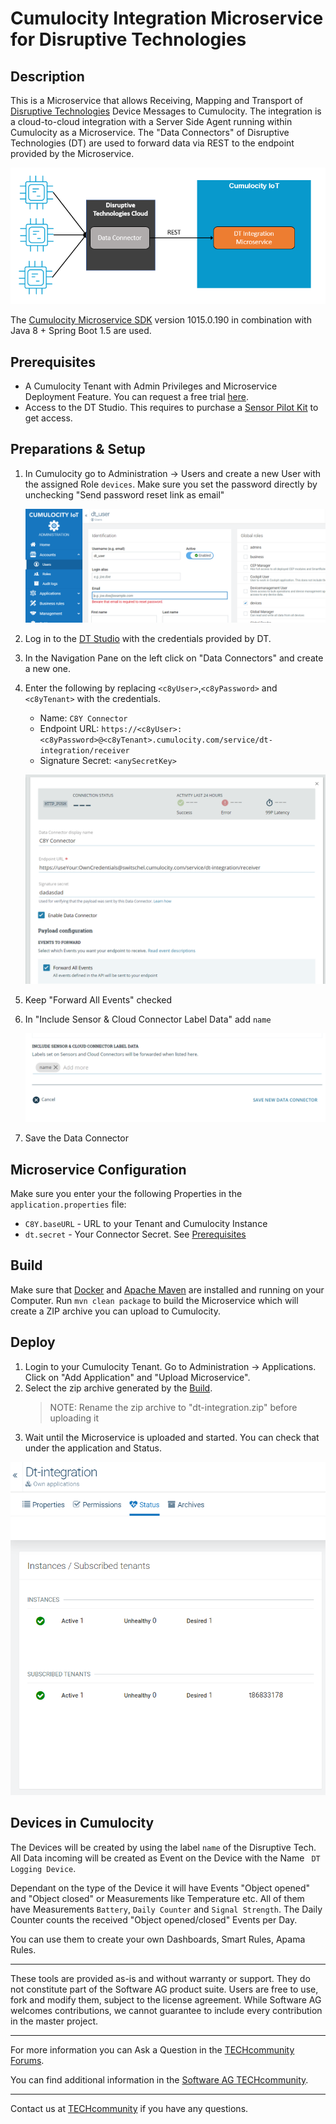 # Cumulocity Integration Microservice for Disruptive Technologies

## Description
This is a Microservice that allows Receiving, Mapping and Transport of [Disruptive Technologies](https://www.disruptive-technologies.com/) Device Messages to Cumulocity.
The integration is a cloud-to-cloud integration with a Server Side Agent running within Cumulocity as a Microservice.
The "Data Connectors" of Disruptive Technologies (DT) are used to forward data via REST to the endpoint provided by the Microservice.

![architecture](img/architecture.png)

The [Cumulocity Microservice SDK](https://cumulocity.com/guides/microservice-sdk/introduction/) version 1015.0.190 in combination with Java 8 + Spring Boot 1.5 are used.

## Prerequisites

- A Cumulocity Tenant with Admin Privileges and Microservice Deployment Feature. You can request a free trial [here](https://cumulocity.com/try-cumulocity-free/).
- Access to the DT Studio. This requires to purchase a [Sensor Pilot Kit](https://www.disruptive-technologies.com/products/sensor-starter-kit) to get access.

## Preparations & Setup
1. In Cumulocity go to Administration -> Users and create a new User with the assigned Role `devices`. Make sure you set the password directly by unchecking "Send password reset link as email"

    ![c8y_new_User](img/c8y_new_user.png)
    
2. Log in to the [DT Studio](https://studio.disruptive-technologies.com) with the credentials provided by DT.
3. In the Navigation Pane on the left click on "Data Connectors" and create a new one.
4. Enter the following by replacing `<c8yUser>`,`<c8yPassword>` and `<c8yTenant>` with the credentials.
    - Name: `C8Y Connector`
    - Endpoint URL: `https://<c8yUser>:<c8yPassword>@<c8yTenant>.cumulocity.com/service/dt-integration/receiver`
    - Signature Secret: `<anySecretKey>`
    
    ![dt_connector_1](img/dt_connector_1.png)
    
5. Keep "Forward All Events" checked
6. In "Include Sensor & Cloud Connector Label Data" add `name`

    ![dt_connector_2](img/dt_connector_2.png)
    
7. Save the Data Connector

## Microservice Configuration
Make sure you enter your the following Properties in the `application.properties` file:
- `C8Y.baseURL` - URL to your Tenant and Cumulocity Instance
- `dt.secret` - Your Connector Secret. See [Prerequisites](#prerequisites)

## Build
Make sure that [Docker](https://www.docker.com/) and [Apache Maven](https://maven.apache.org/) are installed and running on your Computer.
Run `mvn clean package` to build the Microservice which will create a ZIP archive you can upload to Cumulocity.

## Deploy
1. Login to your Cumulocity Tenant. Go to Administration -> Applications. Click on "Add Application" and "Upload Microservice".
2. Select the zip archive generated by the [Build](#build).
    > NOTE: Rename the zip archive to "dt-integration.zip" before uploading it
3. Wait until the Microservice is uploaded and started. You can check that under the application and Status.

![c8y_ms_status](img/c8y_ms_status.png)

## Devices in Cumulocity
The Devices will be created by using the label `name` of the Disruptive Tech.
All Data incoming will be created as Event on the Device with the Name `
DT Logging Device`.

Dependant on the type of the Device it will have Events "Object opened" and "Object closed" or Measurements like Temperature etc.
All of them have Measurements `Battery`,  `Daily Counter` and `Signal Strength`.
The Daily Counter counts the received "Object opened/closed" Events per Day.

You can use them to create your own Dashboards, Smart Rules, Apama Rules.
______________________
These tools are provided as-is and without warranty or support. They do not constitute part of the Software AG product suite. Users are free to use, fork and modify them, subject to the license agreement. While Software AG welcomes contributions, we cannot guarantee to include every contribution in the master project.	
______________________
For more information you can Ask a Question in the [TECHcommunity Forums](https://tech.forums.softwareag.com/tags/c/forum/1/Cumulocity-IoT).

You can find additional information in the [Software AG TECHcommunity](https://tech.forums.softwareag.com/tag/Cumulocity-IoT).

_________________
Contact us at [TECHcommunity](mailto:technologycommunity@softwareag.com?subject=Github/SoftwareAG) if you have any questions.
